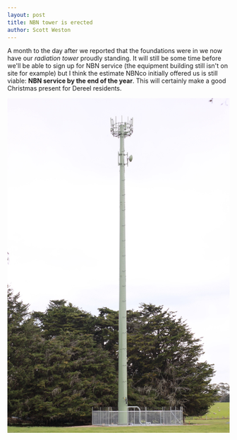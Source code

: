 ```yaml
---
layout: post
title: NBN tower is erected
author: Scott Weston
---
```


A month to the day after we reported that the foundations were in we
now have our *radiation tower* proudly standing. It will still be
some time before we'll be able to sign up for NBN service (the equipment
building still isn't on site for example) but I think the estimate NBNco
initially offered us is still viable: **NBN service by the end of the year**.
This will certainly make a good Christmas present for Dereel residents.

![Dereel NBN tower erected](/images/dereel-tower-oct-2013.jpg)
